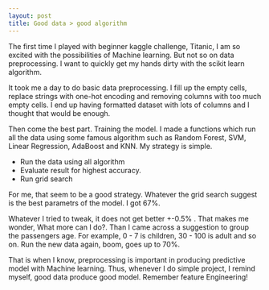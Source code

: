 ```yaml
---
layout: post
title: Good data > good algorithm
---
```


The first time I played with beginner kaggle challenge, Titanic, I am so excited with the possibilities of Machine learning. But not so on data preprocessing. I want to quickly get my hands dirty with the scikit learn algorithm. 

It took me a day to do basic data preprocessing. I fill up the empty cells, replace strings with one-hot encoding and removing columns with too much empty cells. I end up having formatted dataset with lots of columns and I thought that would be enough.

Then come the best part. Training the model. I made a functions which run all the data using some famous algorithm such as Random Forest, SVM, Linear Regression, AdaBoost and KNN. My strategy is simple. 

- Run the data using all algorithm
- Evaluate result for highest accuracy.
- Run grid search

For me, that seem to be a good strategy. Whatever the grid search suggest is the best parametrs of the model. I got 67%.

Whatever I tried to tweak, it does not get better +-0.5% . That makes me wonder, What more can I do?. Than I came across a suggestion to group the passengers age. For example, 0 - 7 is children, 30 - 100 is adult and so on. Run the new data again, boom, goes up to 70%.

That is when I know, preprocessing is important in producing predictive model with Machine learning. Thus, whenever I do simple project, I remind myself, good data produce good model. Remember feature Engineering!
